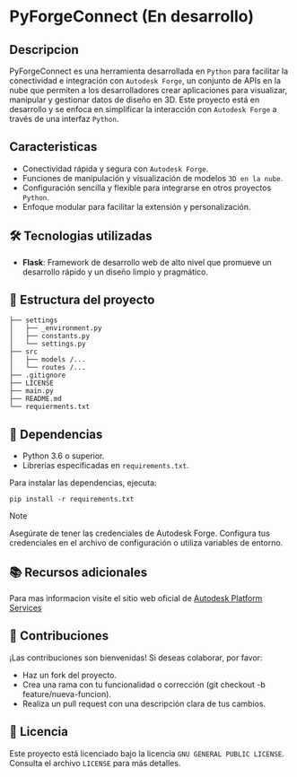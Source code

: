 # PyForgeConnect (En desarrollo)

## Descripcion
PyForgeConnect es una herramienta desarrollada en `Python` para facilitar la conectividad e integración con `Autodesk Forge`, un conjunto de APIs en la nube que permiten a los desarrolladores crear aplicaciones para visualizar, manipular y gestionar datos de diseño en 3D. Este proyecto está en desarrollo y se enfoca en simplificar la interacción con `Autodesk Forge` a través de una interfaz `Python`.

## Caracteristicas
- Conectividad rápida y segura con `Autodesk Forge`.
- Funciones de manipulación y visualización de modelos `3D en la nube`.
- Configuración sencilla y flexible para integrarse en otros proyectos `Python`.
- Enfoque modular para facilitar la extensión y personalización.

## 🛠️ Tecnologias utilizadas
- __Flask__: Framework de desarrollo web de alto nivel que promueve un desarrollo rápido y un diseño limpio y pragmático.

## 📂 Estructura del proyecto
```
├── settings
│   ├── _environment.py 
│   ├── constants.py 
│   └── settings.py 
├── src
│   ├── models /...
│   └── routes /...
├── .gitignore
├── LICENSE
├── main.py
├── README.md
└── requierments.txt
```

## 🧾 Dependencias
- Python 3.6 o superior.
- Librerías especificadas en `requirements.txt`.

Para instalar las dependencias, ejecuta:
```
pip install -r requirements.txt
```
> [!NOTE]
> Asegúrate de tener las credenciales de Autodesk Forge. Configura tus credenciales en el archivo de configuración o utiliza variables de entorno.

## 📚 Recursos adicionales
Para mas informacion visite el sitio web oficial de [Autodesk Platform Services](https://aps.autodesk.com/developer/documentation)

## 📝 Contribuciones
¡Las contribuciones son bienvenidas! Si deseas colaborar, por favor:
- Haz un fork del proyecto.
- Crea una rama con tu funcionalidad o corrección (git checkout -b feature/nueva-funcion).
- Realiza un pull request con una descripción clara de tus cambios.

## 📄 Licencia
Este proyecto está licenciado bajo la licencia `GNU GENERAL PUBLIC LICENSE`. Consulta el archivo `LICENSE` para más detalles.
